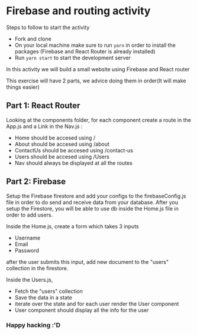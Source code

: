 # Firebase and routing activity

Steps to follow to start the activity

- Fork and clone
- On your local machine make sure to run `yarn` in order to install the packages (Firebase and React Router is already installed)
- Run `yarn start` to start the development server

In this activity we will build a small website using Firebase and React router

This exercise will have 2 parts, we advice doing them in order(It will make things easier)

## Part 1: React Router

Looking at the components folder, for each component create a route in the App.js and a Link in the Nav.js :

- Home should be accesed using /
- About should be accesed using /about
- ContactUs should be accesed using /contact-us
- Users should be accesed using /Users
- Nav should always be displayed at all the routes

## Part 2: Firebase

Setup the Firebase firestore and add your configs to the firebaseConfig.js file in order to do send and receive data from your database.
After you setup the Firestore, you will be able to use db inside the Home.js file in order to add users.

Inside the Home.js, create a form which takes 3 inputs

- Username
- Email
- Password

after the user submits this input, add new document to the "users" collection in the firestore.

Inside the Users.js,

- Fetch the "users" collection
- Save the data in a state
- iterate over the state and for each user render the User component
- User component should display all the info for the user

### Happy hacking :'D
